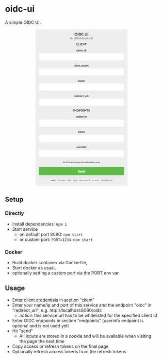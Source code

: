 # oidc-ui

A simple OIDC UI.

<center>

![Screenshot](screenshot.gif)

</center>

## Setup

###  Directly

- Install dependencies: `npm i`
- Start service 
  - on default port 8080: `npm start`
  - or custom port: `PORT=1234 npm start`

### Docker
- Build docker container via Dockerfile,
- Start docker as usual,
- optionally setting a custom port via the PORT env var

## Usage

- Enter client credentials in section "client"
- Enter your name/ip and port of this service and the endpoint "oidc" in "redirect_uri", e.g. http://localhost:8080/oidc
  - _notice_: this service url has to be whitelisted for the specified client id
- Enter OIDC endpoints in section "endpoints" (userinfo endpoint is optional and is not used yet)
- Hit "send"
  - All inputs are stored in a cookie and will be available when visiting the page the next time
- Copy access or refresh tokens on the final page
- Optionally refresh access tokens from the refresh tokens